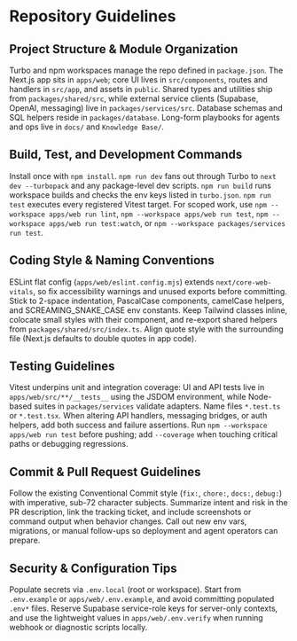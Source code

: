 # Repository Guidelines

## Project Structure & Module Organization
Turbo and npm workspaces manage the repo defined in `package.json`. The Next.js app sits in `apps/web`; core UI lives in `src/components`, routes and handlers in `src/app`, and assets in `public`. Shared types and utilities ship from `packages/shared/src`, while external service clients (Supabase, OpenAI, messaging) live in `packages/services/src`. Database schemas and SQL helpers reside in `packages/database`. Long-form playbooks for agents and ops live in `docs/` and `Knowledge Base/`.

## Build, Test, and Development Commands
Install once with `npm install`. `npm run dev` fans out through Turbo to `next dev --turbopack` and any package-level dev scripts. `npm run build` runs workspace builds and checks the env keys listed in `turbo.json`. `npm run test` executes every registered Vitest target. For scoped work, use `npm --workspace apps/web run lint`, `npm --workspace apps/web run test`, `npm --workspace apps/web run test:watch`, or `npm --workspace packages/services run test`.

## Coding Style & Naming Conventions
ESLint flat config (`apps/web/eslint.config.mjs`) extends `next/core-web-vitals`, so fix accessibility warnings and unused exports before committing. Stick to 2-space indentation, PascalCase components, camelCase helpers, and SCREAMING_SNAKE_CASE env constants. Keep Tailwind classes inline, colocate small styles with their component, and re-export shared helpers from `packages/shared/src/index.ts`. Align quote style with the surrounding file (Next.js defaults to double quotes in app code).

## Testing Guidelines
Vitest underpins unit and integration coverage: UI and API tests live in `apps/web/src/**/__tests__` using the JSDOM environment, while Node-based suites in `packages/services` validate adapters. Name files `*.test.ts` or `*.test.tsx`. When altering API handlers, messaging bridges, or auth helpers, add both success and failure assertions. Run `npm --workspace apps/web run test` before pushing; add `--coverage` when touching critical paths or debugging regressions.

## Commit & Pull Request Guidelines
Follow the existing Conventional Commit style (`fix:`, `chore:`, `docs:`, `debug:`) with imperative, sub-72 character subjects. Summarize intent and risk in the PR description, link the tracking ticket, and include screenshots or command output when behavior changes. Call out new env vars, migrations, or manual follow-ups so deployment and agent operators can prepare.

## Security & Configuration Tips
Populate secrets via `.env.local` (root or workspace). Start from `.env.example` or `apps/web/.env.example`, and avoid committing populated `.env*` files. Reserve Supabase service-role keys for server-only contexts, and use the lightweight values in `apps/web/.env.verify` when running webhook or diagnostic scripts locally.
